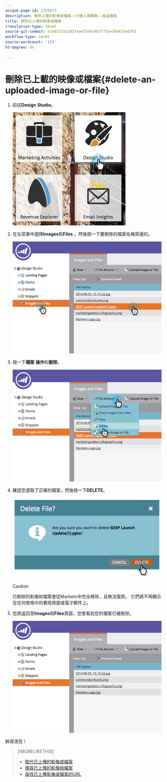 ```yaml
---
unique-page-id: 2359873
description: 刪除上傳的影像或檔案——行銷人員檔案——產品檔案
title: 刪除已上傳的影像或檔案
translation-type: tm+mt
source-git-commit: e149133a5383faaef5e9c9b7775ae36e633ed7b1
workflow-type: tm+mt
source-wordcount: '133'
ht-degree: 0%

---
```



# 刪除已上載的映像或檔案{#delete-an-uploaded-image-or-file}

1. 前往&#x200B;**Design** **Studio**。

   ![](assets/designstudio-5.png)

1. 在左菜單中選擇&#x200B;**Images**&#x200B;和&#x200B;**Files** ，然後按一下要刪除的檔案名稱旁邊的。

   ![](assets/image2014-9-16-11-3a18-3a15.png)

1. 按一下&#x200B;**檔案** **操作**&#x200B;和&#x200B;**刪除**。

   ![](assets/image2014-9-16-11-3a18-3a22.png)

1. 確認您選取了正確的檔案，然後按一下&#x200B;**DELETE**。

   ![](assets/image2014-9-16-11-3a18-3a30.png)

   >[!CAUTION]
   >
   >已刪除的影像和檔案會從Marketo中完全移除，且無法復原。  它們將不再顯示在任何使用中的著陸頁面或電子郵件上。

1. 您將返回至&#x200B;**Images**&#x200B;和&#x200B;**Files**&#x200B;頁面，您會看到您的檔案已被刪除。

   ![](assets/image2014-9-16-11-3a19-3a0.png)

幹得漂亮！

>[!MORELIKETHIS]
>
>* [取代已上傳的影像或檔案](replace-an-uploaded-image-or-file.md)
>* [搜尋已上傳的影像和檔案](search-uploaded-images-and-files.md)
>* [尋找已上傳影像或檔案的URL](find-the-url-of-an-uploaded-image-or-file.md)

>



